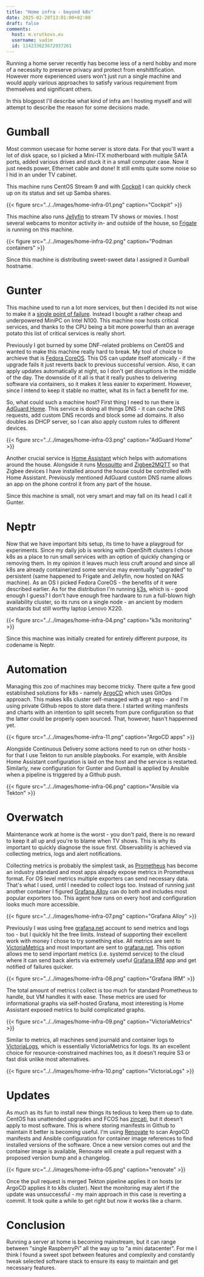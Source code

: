 ```yaml
---
title: "Home infra - beyond k8s"
date: 2025-02-20T13:01:00+02:00
draft: false
comments:
  host: m.vrutkovs.eu
  username: vadim
  id: 114233623672937261
---
```


Running a home server recently has become less of a nerd hobby and more of a necessity to preserve privacy and protect from enshittification.
However more experienced users won't just run a single machine and would apply various approaches to satisfy various requirement from themselves and significant others.

In this blogpost I'll describe what kind of infra am I hosting myself and will attempt to describe the reason for some decisions made.

# Gumball

Most common usecase for home server is store data. For that you'll want a lot of disk space, so I picked a Mini-ITX motherboard with multiple SATA ports, added various drives and stuck it in a small computer case. Now it just needs power, Ethernet cable and done! It still emits quite some noise so I hid in an under TV cabinet.

This machine runs CentOS Stream 9 and with [Cockpit]() I can quickly check up on its status and set up Samba shares.

{{< figure src="../../images/home-infra-01.png" caption="Cockpit" >}}

This machine also runs [Jellyfin]() to stream TV shows or movies. I host several webcams to monitor activity in- and outside of the house, so [Frigate]() is running on this machine.

{{< figure src="../../images/home-infra-02.png" caption="Podman containers" >}}

Since this machine is distributing sweet-sweet data I assigned it Gumball hostname.

# Gunter

This machine used to run a lot more services, but then I decided its not wise to make it a [single point of failure](). Instead I bought a rather cheap and underpowered MiniPC on Intel N100. This machine now hosts critical services, and thanks to the CPU being a bit more powerful than an average potato this list of critical services is really short.

Previously I got burned by some DNF-related problems on CentOS and wanted to make this machine really hard to break. My tool of choice to archieve that is [Fedora CoreOS](). This OS can update itself atomically - if the upgrade fails it just reverts back to previous successful version. Also, it can apply updates automatically at night, so I don't get disruptions in the middle of the day. The downside of it all is that it really pushes to delivering software via containers, so it makes it less easier to experiment. However, since I intend to keep it stable no matter, what its in fact a benefit for me.

So, what could such a machine host? First thing I need to run there is [AdGuard Home](). This service is doing all things DNS - it can cache DNS requests, add custom DNS records and block some ad domains. It also doubles as DHCP server, so I can also apply custom rules to different devices.

{{< figure src="../../images/home-infra-03.png" caption="AdGuard Home" >}}

Another crucial service is [Home Assistant]() which helps with automations around the house. Alongside it runs [Mosquitto]() and [Zigbee2MQTT]() so that Zigbee devices I have installed around the house could be controlled with Home Assistant. Previously mentioned AdGuard custom DNS name allows an app on the phone control it from any part of the house.

Since this machine is small, not very smart and may fall on its head I call it Gunter.

# Neptr

Now that we have important bits setup, its time to have a playgroud for experiments. Since my daily job is working with OpenShift clusters I chose k8s as a place to run small services with an option of quickly changing or removing them. In my opinion it leaves much less cruft around and since all k8s are already containerized some service may eventually "upgraded" to persistent (same happened to Frigate and Jellyfin, now hosted on NAS machine). As an OS I picked Fedora CoreOS - the benefits of it were described earlier. As for the distribution I'm running [k3s](), which is - good enough I guess? I don't have enough free hardware to run a full-blown high availability cluster, so its runs on a single node - an ancient by modern standards but still worthy laptop Lenovo X220.

{{< figure src="../../images/home-infra-04.png" caption="k3s monitoring" >}}

Since this machine was initially created for entirely different purpose, its codename is Neptr.

# Automation

Managing this zoo of machines may become tricky. There quite a few good established solutions for k8s - namely [ArgoCD]() which uses GitOps approach. This makes k8s cluster self-managed with a git repo - and I'm using private Github repos to store data there. I started writing manifests and charts with an intention to split secrets from pure configuration so that the latter could be properly open sourced. That, however, hasn't happenned yet.

{{< figure src="../../images/home-infra-11.png" caption="ArgoCD apps" >}}

Alongside Continuous Delivery some actions need to run on other hosts - for that I use Tekton to run
ansible playbooks. For example, with Ansible Home Assistant configuration is laid on the host and the service is restarted. Similarly, new configuration for Gunter and Gumball is applied by Ansible when a pipeline is triggered by a Github push.

{{< figure src="../../images/home-infra-06.png" caption="Ansible via Tekton" >}}

# Overwatch

Maintenance work at home is the worst - you don't paid, there is no reward to keep it all up and you're to blame when TV shows. This is why its important to quickly diagnose the issue first. Observability is achieved via collecting metrics, logs and alert notifications.

Collecting metrics is probably the simplest task, as [Prometheus]() has become an industry standard and most apps already expose metrics in Prometheus format. For OS level metrics multiple exporters can send necessary data. That's what I used, until I needed to collect logs too. Instead of running just another container I figured [Grafana Alloy]() can do both and includes most popular exporters too. This agent how runs on every host and configuration looks much more accessible.

{{< figure src="../../images/home-infra-07.png" caption="Grafana Alloy" >}}

Previously I was using free [grafana.net]() account to send metrics and logs too - but I quickly hit the free limits. Instead of supporting their excellent work with money I chose to try something else. All metrics are sent to [VictoriaMetrics]() and most important are sent to [grafana.net](). This option allows me to send important metrics (i.e. systemd service) to the cloud where it can send back alerts via extremely useful [Grafana IRM]() app and get notified of failures quicker.

{{< figure src="../../images/home-infra-08.png" caption="Grafana IRM" >}}

The total amount of metrics I collect is too much for standard Prometheus to handle, but VM handles it with ease. These metrics are used for informational graphs via self-hosted Grafana, most interesting is Home Assistant exposed metrics to build complicated graphs.

{{< figure src="../../images/home-infra-09.png" caption="VictoriaMetrics" >}}

Similar to metrics, all machines send journald and container logs to [VictoriaLogs](), which is essentially VictoriaMetrics for logs. Its an excellent choice for resource-constrained machines too, as it doesn't require S3 or fast disk unlike most alternatives.

{{< figure src="../../images/home-infra-10.png" caption="VictoriaLogs" >}}

# Updates

As much as its fun to install new things its tedious to keep them up to date. CentOS has unattended upgrades and FCOS has [zincati](), but it doesn't apply to most software. This is where storing manifests in Github to maintain it better is becoming useful. I'm using [Renovate]() to scan ArgoCD manifests and Ansible configuration for container image references to find installed versions of the
software. Once a new version comes out and the container image is available, Renovate will create a pull request with a proposed version bump and a changelog.

{{< figure src="../../images/home-infra-05.png" caption="renovate" >}}

Once the pull request is merged Tekton pipeline applies it on hosts (or ArgoCD applies it to k8s cluster). Next the monitoring may alert if the update was unsuccessful - my main approach in this case is reverting a commit. It took quite a while to get right but now it works like a charm.

# Conclusion

Running a server at home is becoming mainstream, but it can range between "single RaspberryPi" all the way up to "a mini datacenter". For me I think I found a sweet spot between features and complexity and constantly tweak selected software stack to ensure its easy to maintain and get necessary features.

